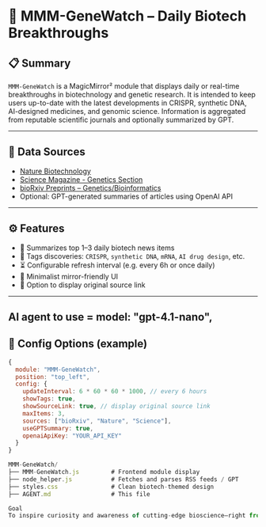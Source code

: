 # 🧬 MMM-GeneWatch – Daily Biotech Breakthroughs

## 📋 Summary

`MMM-GeneWatch` is a MagicMirror² module that displays daily or real-time breakthroughs in biotechnology and genetic research. It is intended to keep users up-to-date with the latest developments in CRISPR, synthetic DNA, AI-designed medicines, and genomic science. Information is aggregated from reputable scientific journals and optionally summarized by GPT.

---

## 📡 Data Sources

- [Nature Biotechnology](https://www.nature.com/nbt/)
- [Science Magazine - Genetics Section](https://www.science.org/)
- [bioRxiv Preprints – Genetics/Bioinformatics](https://www.biorxiv.org/)
- Optional: GPT-generated summaries of articles using OpenAI API

---

## ⚙️ Features

- 🧠 Summarizes top 1–3 daily biotech news items
- 🧬 Tags discoveries: `CRISPR`, `synthetic DNA`, `mRNA`, `AI drug design`, etc.
- ⏳ Configurable refresh interval (e.g. every 6h or once daily)
- 📜 Minimalist mirror-friendly UI
- 🔗 Option to display original source link

---
## AI agent to use = model: "gpt-4.1-nano",

## 🧰 Config Options (example)

```js
{
  module: "MMM-GeneWatch",
  position: "top_left",
  config: {
    updateInterval: 6 * 60 * 60 * 1000, // every 6 hours
    showTags: true,
    showSourceLink: true, // display original source link
    maxItems: 3,
    sources: ["bioRxiv", "Nature", "Science"],
    useGPTSummary: true,
    openaiApiKey: "YOUR_API_KEY"
  }
}

MMM-GeneWatch/
├── MMM-GeneWatch.js         # Frontend module display
├── node_helper.js           # Fetches and parses RSS feeds / GPT
├── styles.css               # Clean biotech-themed design
├── AGENT.md                 # This file

Goal
To inspire curiosity and awareness of cutting-edge bioscience—right from your mirror.
